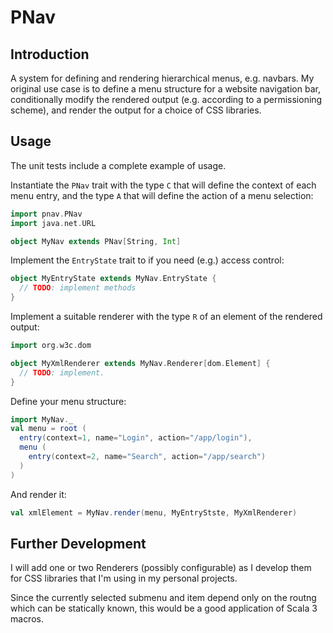 # PNav

## Introduction
A system for defining and rendering hierarchical menus, e.g. navbars. My original
use case is to define a menu structure for a website navigation bar, conditionally
modify the rendered output (e.g. according to a permissioning scheme), and render
the output for a choice of CSS libraries.

## Usage
The unit tests include a complete example of usage.

Instantiate the `PNav` trait with the type `C` that will define the context of each 
menu entry, and the type `A` that will define the action of a menu selection:

```scala
import pnav.PNav
import java.net.URL

object MyNav extends PNav[String, Int]
```

Implement the `EntryState` trait to if you need (e.g.) access control:
```scala
object MyEntryState extends MyNav.EntryState {
  // TODO: implement methods
}
```

Implement a suitable renderer with the type `R` of an element of the rendered output:

```scala
import org.w3c.dom

object MyXmlRenderer extends MyNav.Renderer[dom.Element] {
  // TODO: implement.
}
```

Define your menu structure:
```scala
import MyNav._
val menu = root (
  entry(context=1, name="Login", action="/app/login"),
  menu (
    entry(context=2, name="Search", action="/app/search")
  )
)
```

And render it:
```scala
val xmlElement = MyNav.render(menu, MyEntryStste, MyXmlRenderer)
```

## Further Development
I will add one or two Renderers (possibly configurable) as I develop them 
for CSS libraries that I'm using in my personal projects.

Since the currently selected submenu and item depend only on the routng which
can be statically known, this would be a good application of Scala 3 macros.